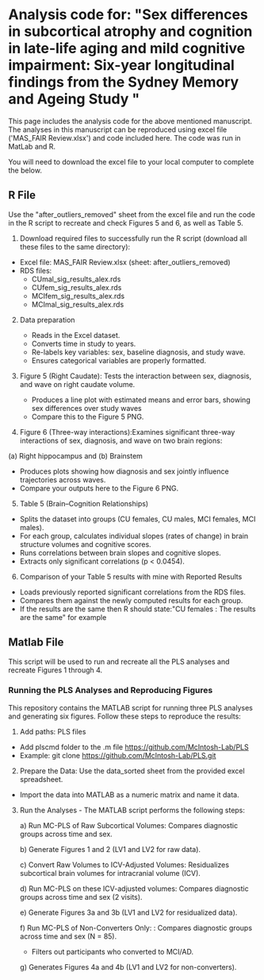 # Analysis code for: "Sex differences in subcortical atrophy and cognition in late-life aging and mild cognitive impairment: Six-year longitudinal findings from the Sydney Memory and Ageing Study "
This page includes the analysis code for the above mentioned manuscript. The analyses in this manuscript can be reproduced using excel file ('MAS_FAIR Review.xlsx') and code included here. The code was run in MatLab and R. 

You will need to download the excel file to your local computer to complete the below. 

## R File  
Use the "after_outliers_removed" sheet from the excel file and run the code in the R script to recreate and check Figures 5 and 6, as well as Table 5. 

1. Download required files to successfully run the R script (download all these files to the same directory):
- Excel file: MAS_FAIR Review.xlsx (sheet: after_outliers_removed)
- RDS files:
  - CUmal_sig_results_alex.rds
  - CUfem_sig_results_alex.rds
  - MCIfem_sig_results_alex.rds
  - MCImal_sig_results_alex.rds

2. Data preparation
   - Reads in the Excel dataset.
   - Converts time in study to years.
   - Re-labels key variables: sex, baseline diagnosis, and study wave.
   - Ensures categorical variables are properly formatted.

3. Figure 5 (Right Caudate): Tests the interaction between sex, diagnosis, and wave on right caudate volume.
   - Produces a line plot with estimated means and error bars, showing sex differences over study waves
   - Compare this to the Figure 5 PNG.

4. Figure 6 (Three-way interactions):Examines significant three-way interactions of sex, diagnosis, and wave on two brain regions:

(a) Right hippocampus and (b) Brainstem
  - Produces plots showing how diagnosis and sex jointly influence trajectories across waves.
  - Compare your outputs here to the Figure 6 PNG. 

5. Table 5 (Brain–Cognition Relationships)
  - Splits the dataset into groups (CU females, CU males, MCI females, MCI males).
  - For each group, calculates individual slopes (rates of change) in brain structure volumes and cognitive scores.
  - Runs correlations between brain slopes and cognitive slopes.
  - Extracts only significant correlations (p < 0.0454).

6. Comparison of your Table 5 results with mine with Reported Results

  - Loads previously reported significant correlations from the RDS files.
  - Compares them against the newly computed results for each group.
  - If the results are the same then R should state:"CU females : The results are the same" for example 
  

## Matlab File  
This script will be used to run and recreate all the PLS analyses and recreate Figures 1 through 4. 

### Running the PLS Analyses and Reproducing Figures

This repository contains the MATLAB script for running three PLS analyses and generating six figures. Follow these steps to reproduce the results:

1. Add paths: PLS files 
  - Add plscmd folder to the .m file https://github.com/McIntosh-Lab/PLS
  - Example: git clone https://github.com/McIntosh-Lab/PLS.git

2. Prepare the Data: Use the data_sorted sheet from the provided excel spreadsheet.
  - Import the data into MATLAB as a numeric matrix and name it data.

3. Run the Analyses - The MATLAB script performs the following steps:
   
    a) Run MC-PLS of Raw Subcortical Volumes: Compares diagnostic groups across time and sex.

    b) Generate Figures 1 and 2 (LV1 and LV2 for raw data).

    c) Convert Raw Volumes to ICV-Adjusted Volumes: Residualizes subcortical brain volumes for intracranial volume (ICV).
  
    d) Run MC-PLS on these ICV-adjusted volumes: Compares diagnostic groups across time and sex (2 visits).

    e) Generate Figures 3a and 3b (LV1 and LV2 for residualized data).

    f) Run MC-PLS of Non-Converters Only: : Compares diagnostic groups across time and sex (N = 85). 
    - Filters out participants who converted to MCI/AD.

    g) Generates Figures 4a and 4b (LV1 and LV2 for non-converters).
